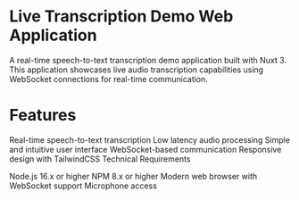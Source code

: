 # Live Transcription Demo Web Application

A real-time speech-to-text transcription demo application built with Nuxt 3. This application showcases live audio transcription capabilities using WebSocket connections for real-time communication.

# Features

Real-time speech-to-text transcription
Low latency audio processing
Simple and intuitive user interface
WebSocket-based communication
Responsive design with TailwindCSS
Technical Requirements

Node.js 16.x or higher
NPM 8.x or higher
Modern web browser with WebSocket support
Microphone access